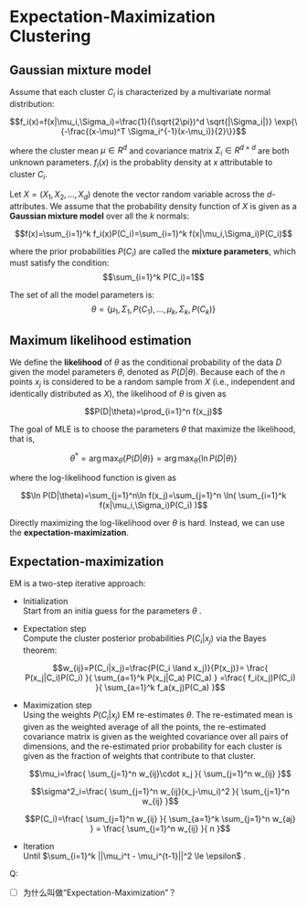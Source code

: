 # Expectation-Maximization Clustering
## Gaussian mixture model
Assume that each cluster $C_i$ is characterized by a multivariate normal distribution:

$$f_i(x)=f(x|\mu_i,\Sigma_i)=\frac{1}{(\sqrt{2\pi})^d \sqrt{|\Sigma_i|}}
\exp{\{-\frac{(x-\mu)^T \Sigma_i^{-1}(x-\mu_i)}{2}\}}$$

where the cluster mean $\mu\in R^d$ and covariance matrix $\Sigma_i\in R^{d\times d}$ are both unknown parameters. $f_i(x)$ is the probablity density at $x$ attributable to cluster $C_i$.

Let $X=(X_1,X_2,...,X_d)$ denote the vector random variable across the $d$-attributes. We assume that the probability density function of $X$ is given as a **Gaussian mixture model** over all the $k$ normals:

$$f(x)=\sum_{i=1}^k f_i(x)P(C_i)=\sum_{i=1}^k f(x|\mu_i,\Sigma_i)P(C_i)$$

where the prior probabilities $P(C_i)$ are called the **mixture parameters**, which must satisfy the condition:
$$\sum_{i=1}^k P(C_i)=1$$

The set of all the model parameters is:
$$\theta=\{\mu_1,\Sigma_1,P(C_1),...,\mu_k,\Sigma_k,P(C_k)\}$$

## Maximum likelihood estimation
We define the **likelihood** of $\theta$ as the conditional probability of the data $D$ given the model parameters $\theta$, denoted as $P(D|\theta)$. Because each of the $n$ points $x_j$ is considered to be a random sample from $X$ (i.e., independent and identically distributed as $X$), the likelihood of $\theta$ is given as

$$P(D|\theta)=\prod_{i=1}^n f(x_j)$$

The goal of MLE is to choose the parameters $\theta$ that maximize the likelihood, that is,

$$\theta^* = \arg\max_\theta\{P(D|\theta)\} =
\arg\max_\theta\{\ln P(D|\theta)\}$$

where the log-likelihood function is given as

$$\ln P(D|\theta)=\sum_{j=1}^n\ln f(x_j)=\sum_{j=1}^n \ln(
\sum_{i=1}^k f(x|\mu_i,\Sigma_i)P(C_i)
)$$

Directly maximizing the log-likelihood over $\theta$ is hard. Instead, we can use the **expectation-maximization**.

## Expectation-maximization
EM is a two-step iterative approach:
- Initialization  
  Start from an initia guess for the parameters $\theta$ .
- Expectation step  
  Compute the cluster posterior probabilities $P(C_i|x_j)$ via the Bayes theorem:
  
  $$w_{ij}=P(C_i|x_j)=\frac{P(C_i \land x_j)}{P(x_j)}=
  \frac{ P(x_j|C_i)P(C_i) }{ \sum_{a=1}^k P(x_j|C_a) P(C_a) }
  =\frac{ f_i(x_j)P(C_i) }{ \sum_{a=1}^k f_a(x_j)P(C_a) }$$
  
- Maximization step  
  Using the weights $P(C_i|x_j)$ EM re-estimates $\theta$. The re-estimated mean is given as the weighted average of all the points, the re-estimated covariance matrix is given as the weighted covariance over all pairs of dimensions, and the re-estimated prior probability for each cluster is given as the fraction of weights that contribute to that cluster.
  
  $$\mu_i=\frac{ \sum_{j=1}^n w_{ij}\cdot x_j }{ \sum_{j=1}^n w_{ij} }$$
  
  $$\sigma^2_i=\frac{ \sum_{j=1}^n w_{ij}(x_j-\mu_i)^2 }{ \sum_{j=1}^n w_{ij} }$$
  
  $$P(C_i)=\frac{ \sum_{j=1}^n w_{ij} }{ \sum_{a=1}^k \sum_{j=1}^n w_{aj} }
  = \frac{ \sum_{j=1}^n w_{ij} }{ n }$$

- Iteration  
  Until $\sum_{i=1}^k ||\mu_i^t - \mu_i^{t-1}||^2 \le \epsilon$ .

Q:
- [ ] 为什么叫做“Expectation-Maximization”？